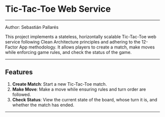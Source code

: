 # Tic-Tac-Toe Web Service

---

Author: Sebastián Pallarés

This project implements a stateless, horizontally scalable Tic-Tac-Toe web service following Clean Architecture principles and adhering to the 12-Factor App methodology. It allows players to create a match, make moves while enforcing game rules, and check the status of the game.

---

## Features

1. **Create Match**: Start a new Tic-Tac-Toe match.
2. **Make Move**: Make a move while ensuring rules and turn order are followed.
3. **Check Status**: View the current state of the board, whose turn it is, and whether the match has ended.

---

